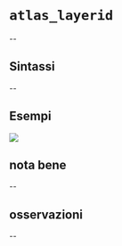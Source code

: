 # `atlas_layerid`

--

## Sintassi

--

## Esempi

![](/img/variabili/atlas_layerid/atlas_layerid1.png)

## nota bene

--

## osservazioni

--
